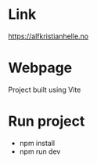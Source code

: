 # Link
https://alfkristianhelle.no

# Webpage

Project built using Vite

# Run project
- npm install
- npm run dev